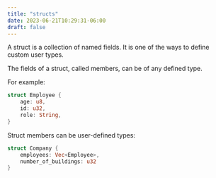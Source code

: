 ```yaml
---
title: "structs"
date: 2023-06-21T10:29:31-06:00
draft: false
---
```


A struct is a collection of named fields. It is one of the ways to define custom user types.

The fields of a struct, called members, can be of any defined type.

For example:

```rust {.codebox}
struct Employee {
    age: u8,
    id: u32,
    role: String,
}
```

Struct members can be user-defined types:

```rust {.codebox}
struct Company {
    employees: Vec<Employee>,
    number_of_buildings: u32
}
```
